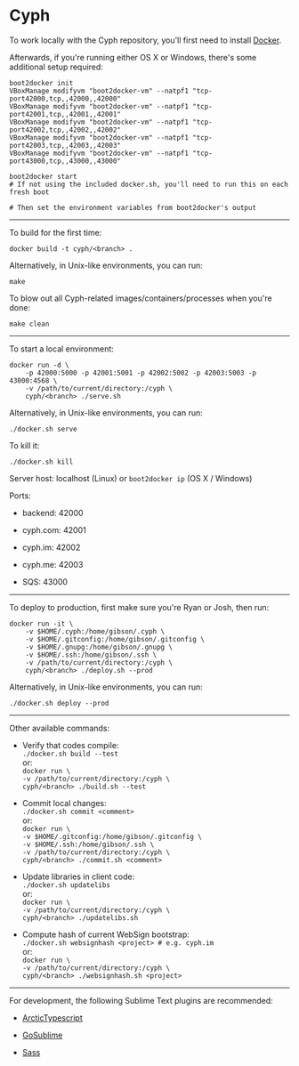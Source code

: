 # Cyph

To work locally with the Cyph repository, you'll first need to install [Docker](http://www.docker.com/).

Afterwards, if you're running either OS X or Windows, there's some additional setup required:

	boot2docker init
	VBoxManage modifyvm "boot2docker-vm" --natpf1 "tcp-port42000,tcp,,42000,,42000"
	VBoxManage modifyvm "boot2docker-vm" --natpf1 "tcp-port42001,tcp,,42001,,42001"
	VBoxManage modifyvm "boot2docker-vm" --natpf1 "tcp-port42002,tcp,,42002,,42002"
	VBoxManage modifyvm "boot2docker-vm" --natpf1 "tcp-port42003,tcp,,42003,,42003"
	VBoxManage modifyvm "boot2docker-vm" --natpf1 "tcp-port43000,tcp,,43000,,43000"
	
	boot2docker start
	# If not using the included docker.sh, you'll need to run this on each fresh boot
	
	# Then set the environment variables from boot2docker's output

---

To build for the first time:

	docker build -t cyph/<branch> .

Alternatively, in Unix-like environments, you can run:

	make

To blow out all Cyph-related images/containers/processes when you're done:

	make clean

---

To start a local environment:

	docker run -d \
		-p 42000:5000 -p 42001:5001 -p 42002:5002 -p 42003:5003 -p 43000:4568 \
		-v /path/to/current/directory:/cyph \
		cyph/<branch> ./serve.sh

Alternatively, in Unix-like environments, you can run:

	./docker.sh serve

To kill it:

	./docker.sh kill

Server host: localhost (Linux) or `boot2docker ip` (OS X / Windows)

Ports:

* backend: 42000

* cyph.com: 42001

* cyph.im: 42002

* cyph.me: 42003

* SQS: 43000

---

To deploy to production, first make sure you're Ryan or Josh, then run:

	docker run -it \
		-v $HOME/.cyph:/home/gibson/.cyph \
		-v $HOME/.gitconfig:/home/gibson/.gitconfig \
		-v $HOME/.gnupg:/home/gibson/.gnupg \
		-v $HOME/.ssh:/home/gibson/.ssh \
		-v /path/to/current/directory:/cyph \
		cyph/<branch> ./deploy.sh --prod

Alternatively, in Unix-like environments, you can run:

	./docker.sh deploy --prod

---

Other available commands:

* Verify that codes compile:  
	`./docker.sh build --test`  
	or:  
	`docker run \`  
	`-v /path/to/current/directory:/cyph \`  
	`cyph/<branch> ./build.sh --test`

* Commit local changes:  
	`./docker.sh commit <comment>`  
	or:  
	`docker run \`  
	`-v $HOME/.gitconfig:/home/gibson/.gitconfig \`  
	`-v $HOME/.ssh:/home/gibson/.ssh \`  
	`-v /path/to/current/directory:/cyph \`  
	`cyph/<branch> ./commit.sh <comment>`

* Update libraries in client code:  
	`./docker.sh updatelibs`  
	or:  
	`docker run \`  
	`-v /path/to/current/directory:/cyph \`  
	`cyph/<branch> ./updatelibs.sh`

* Compute hash of current WebSign bootstrap:  
	`./docker.sh websignhash <project> # e.g. cyph.im`  
	or:  
	`docker run \`  
	`-v /path/to/current/directory:/cyph \`  
	`cyph/<branch> ./websignhash.sh <project>`

---

For development, the following Sublime Text plugins are recommended:

* [ArcticTypescript](https://packagecontrol.io/packages/ArcticTypescript)

* [GoSublime](https://packagecontrol.io/packages/GoSublime)

* [Sass](https://packagecontrol.io/packages/Sass)
